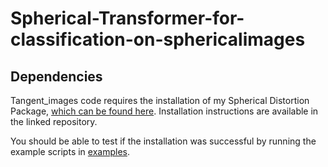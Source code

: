 # Spherical-Transformer-for-classification-on-sphericalimages

## Dependencies

Tangent_images code requires the installation of my Spherical Distortion Package, [which can be found here](https://github.com/meder411/Spherical-Package). Installation instructions are available in the linked repository.

You should be able to test if the installation was successful by running the example scripts in [examples](./examples).
